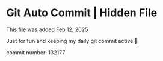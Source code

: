 # Git Auto Commit | Hidden File

This file was added Feb 12, 2025

Just for fun and keeping my daily git commit active 🤪

commit number: 132177
